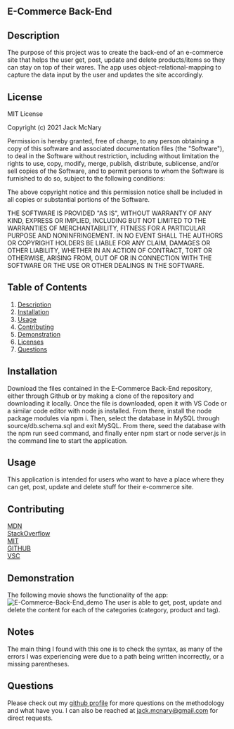 
## E-Commerce Back-End

## Description

The purpose of this project was to create the back-end of an e-commerce site that helps the user get, post, update and delete products/items so they can stay on top of their wares. The app uses object-relational-mapping to capture the data input by the user and updates the site accordingly.


## License
MIT License

Copyright (c) 2021 Jack McNary

Permission is hereby granted, free of charge, to any person obtaining a copy
of this software and associated documentation files (the "Software"), to deal
in the Software without restriction, including without limitation the rights
to use, copy, modify, merge, publish, distribute, sublicense, and/or sell
copies of the Software, and to permit persons to whom the Software is
furnished to do so, subject to the following conditions:

The above copyright notice and this permission notice shall be included in all
copies or substantial portions of the Software.

THE SOFTWARE IS PROVIDED "AS IS", WITHOUT WARRANTY OF ANY KIND, EXPRESS OR
IMPLIED, INCLUDING BUT NOT LIMITED TO THE WARRANTIES OF MERCHANTABILITY,
FITNESS FOR A PARTICULAR PURPOSE AND NONINFRINGEMENT. IN NO EVENT SHALL THE
AUTHORS OR COPYRIGHT HOLDERS BE LIABLE FOR ANY CLAIM, DAMAGES OR OTHER
LIABILITY, WHETHER IN AN ACTION OF CONTRACT, TORT OR OTHERWISE, ARISING FROM,
OUT OF OR IN CONNECTION WITH THE SOFTWARE OR THE USE OR OTHER DEALINGS IN THE
SOFTWARE.


## Table of Contents
1. [Description](#description)
2. [Installation](#installation)
3. [Usage](#usage)
4. [Contributing](#contributing)
5. [Demonstration](#demonstration)
6. [Licenses](#licenses)
7. [Questions](#questions)

## Installation

Download the files contained in the E-Commerce Back-End repository, either through Github or by making a clone of the repository and downloading it locally. Once the file is downloaded, open it with VS Code or a similar code editor with node js installed. From there, install the node package modules via npm i. Then, select the database in MySQL through source/db.schema.sql and exit MySQL. From there, seed the database with the npm run seed command, and finally enter npm start or node server.js in the command line to start the application.

## Usage

This application is intended for users who want to have a place where they can get, post, update and delete stuff for their e-commerce site.

## Contributing


[MDN](developer.mozilla.org/en-US/docs)<br>
[StackOverflow](https://stackoverflow.com/)<br>
[MIT](https://opensource.org/licenses/MIT)<br>
[GITHUB](https://docs.github.com/en)<br>
[VSC](https://code.visualstudio.com/)<br>

## Demonstration

The following movie shows the functionality of the app:
![E-Commerce-Back-End_demo](https://www.youtube.com/watch?v=Xc_GST9Am94&feature=youtu.be)
The user is able to get, post, update and delete the content for each of the categories (category, product and tag). 

## Notes

The main thing I found with this one is to check the syntax, as many of the errors I was experiencing were due to a path being written incorrectly, or a missing parentheses.

## Questions
Please check out my [github profile](github.com/mcnaryj/13-E-Commerce-Back-End) for more questions on the methodology and what have you.
I can also be reached at jack.mcnary@gmail.com for direct requests.
